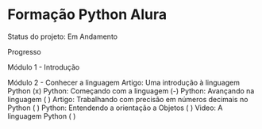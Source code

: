 <h1>Formação Python Alura</h1>

Status do projeto: Em Andamento

Progresso

Módulo 1 - Introdução

Módulo 2 - Conhecer a linguagem
Artigo: Uma introdução à linguagem Python                      (x)
Python: Começando com a linguagem                              (-)
Python: Avançando na linguagem                                 ( )
Artigo: Trabalhando com precisão em números decimais no Python ( )
Python: Entendendo a orientação a Objetos                      ( )
Video: A linguagem Python                                      ( )
